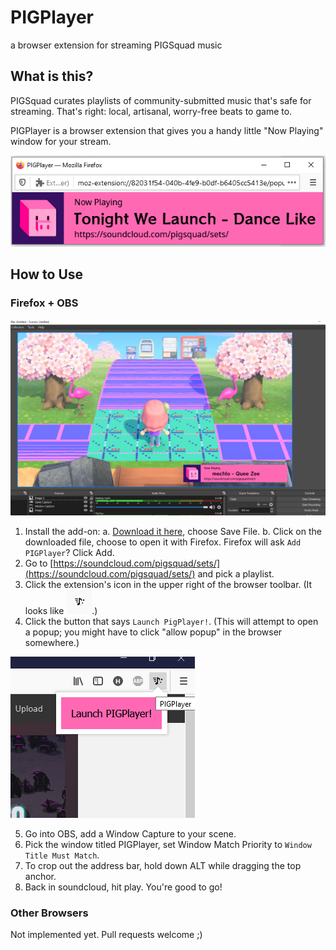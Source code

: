 # PIGPlayer
a browser extension for streaming PIGSquad music

## What is this?
PIGSquad curates playlists of community-submitted music that's safe for streaming. That's right: local, artisanal, worry-free beats to game to.

PIGPlayer is a browser extension that gives you a handy little "Now Playing" window for your stream.

![The PIGPlayer popup window](README/PIGPlayer2.png) 

## How to Use

### Firefox + OBS
![The PIGPlayer popup window as a window in OBS](README/PIGplayer3.png) 

1. Install the add-on:
    a. [Download it here](https://github.com/nextlevelbanana/PIGPlayer/raw/main/pigplayer-1.0.1-fx.xpi), choose Save File.
    b. Click on the downloaded file, choose to open it with Firefox. Firefox will ask `Add PIGPlayer`? Click Add.
2. Go to [https://soundcloud.com/pigsquad/sets/](https://soundcloud.com/pigsquad/sets/) and pick a playlist.
3. Click the extension's icon in the upper right of the browser toolbar. (It looks like ![README/icon.png](README/icon.png).)
4. Click the button that says `Launch PigPlayer!`. (This will attempt to open a popup; you might have to click "allow popup" in the browser somewhere.)

![README/launcher.png](README/launcher.png)

5. Go into OBS, add a Window Capture to your scene.
6. Pick the window titled PIGPlayer, set Window Match Priority to `Window Title Must Match`.
7. To crop out the address bar, hold down ALT while dragging the top anchor.
8. Back in soundcloud, hit play. You're good to go!

### Other Browsers
Not implemented yet. Pull requests welcome ;)

